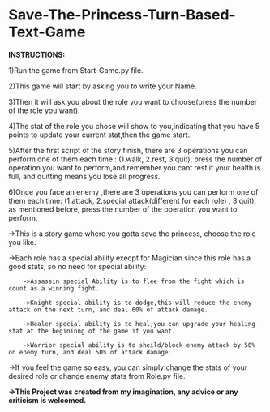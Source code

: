 # Save-The-Princess-Turn-Based-Text-Game
**INSTRUCTIONS:**

1)Run the game from Start-Game.py file.

2)This game will start by asking you to write your Name.

3)Then it will ask you about the role you want to choose(press the number of the role you want).

4)The stat of the role you chose will show to you,indicating that you have 5 points to update your current stat,then the game start.

5)After the first script of the story finish, there are 3 operations you can perform one of them each time : (1.walk, 2.rest, 3.quit), press the number of operation you want to perform,and remember you cant rest if your health is full, and quitting means you lose all progress.

6)Once you face an enemy ,there are 3 operations you can perform one of them each time: (1.attack, 2.special attack(different for each role) , 3.quit), as mentioned before, press the number of the operation you want to perform.


->This is a story game where you gotta save the princess, choose the role you like.

->Each role has a special ability execpt for Magician since this role has a good stats, so no need for special ability:

        ->Assassin special Ability is to flee from the fight which is count as a winning fight.
        
        ->Knight special ability is to dodge,this will reduce the enemy attack on the next turn, and deal 60% of attack damage.
        
        ->Healer special ability is to heal,you can upgrade your healing stat at the begininng of the game if you want.
        
        ->Warrior special ability is to sheild/block enemy attack by 50% on enemy turn, and deal 50% of attack damage.
->If you feel the game so easy, you can simply change the stats of your desired role or change enemy stats from Role.py file.


**->This Project was created from my imagination, any advice or any criticism is welcomed.**

